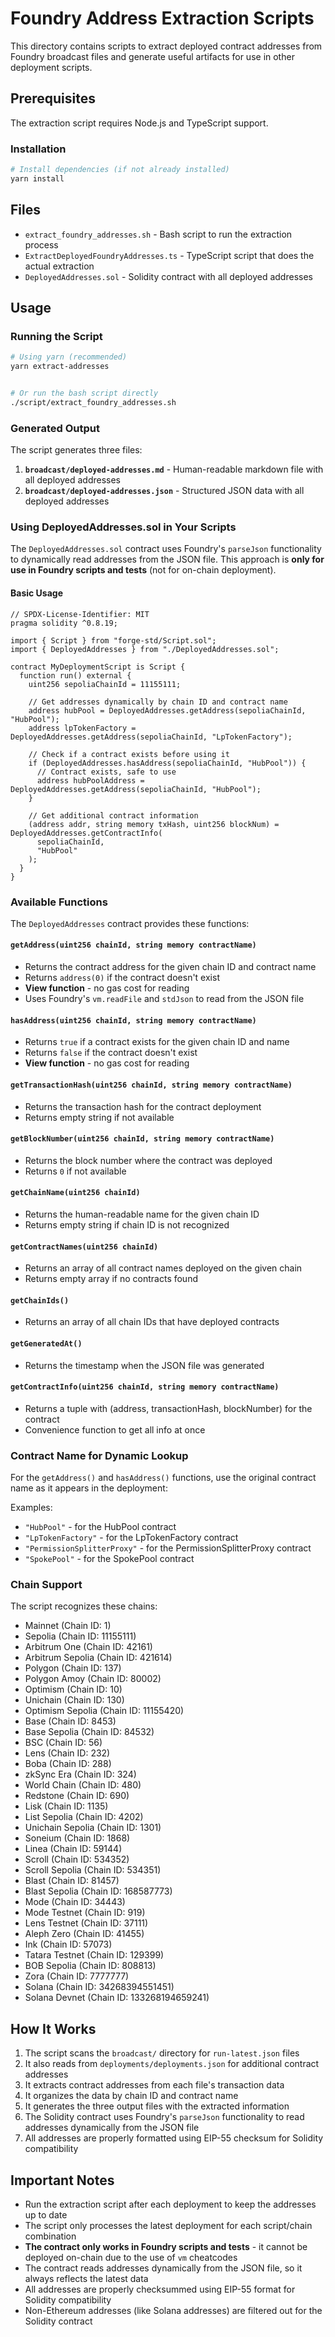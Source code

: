 # Foundry Address Extraction Scripts

This directory contains scripts to extract deployed contract addresses from Foundry broadcast files and generate useful artifacts for use in other deployment scripts.

## Prerequisites

The extraction script requires Node.js and TypeScript support.

### Installation

```bash
# Install dependencies (if not already installed)
yarn install


```

## Files

- `extract_foundry_addresses.sh` - Bash script to run the extraction process
- `ExtractDeployedFoundryAddresses.ts` - TypeScript script that does the actual extraction
- `DeployedAddresses.sol` - Solidity contract with all deployed addresses

## Usage

### Running the Script

```bash
# Using yarn (recommended)
yarn extract-addresses


# Or run the bash script directly
./script/extract_foundry_addresses.sh
```

### Generated Output

The script generates three files:

1. **`broadcast/deployed-addresses.md`** - Human-readable markdown file with all deployed addresses
2. **`broadcast/deployed-addresses.json`** - Structured JSON data with all deployed addresses

### Using DeployedAddresses.sol in Your Scripts

The `DeployedAddresses.sol` contract uses Foundry's `parseJson` functionality to dynamically read addresses from the JSON file. This approach is **only for use in Foundry scripts and tests** (not for on-chain deployment).

#### Basic Usage

```solidity
// SPDX-License-Identifier: MIT
pragma solidity ^0.8.19;

import { Script } from "forge-std/Script.sol";
import { DeployedAddresses } from "./DeployedAddresses.sol";

contract MyDeploymentScript is Script {
  function run() external {
    uint256 sepoliaChainId = 11155111;

    // Get addresses dynamically by chain ID and contract name
    address hubPool = DeployedAddresses.getAddress(sepoliaChainId, "HubPool");
    address lpTokenFactory = DeployedAddresses.getAddress(sepoliaChainId, "LpTokenFactory");

    // Check if a contract exists before using it
    if (DeployedAddresses.hasAddress(sepoliaChainId, "HubPool")) {
      // Contract exists, safe to use
      address hubPoolAddress = DeployedAddresses.getAddress(sepoliaChainId, "HubPool");
    }

    // Get additional contract information
    (address addr, string memory txHash, uint256 blockNum) = DeployedAddresses.getContractInfo(
      sepoliaChainId,
      "HubPool"
    );
  }
}
```

### Available Functions

The `DeployedAddresses` contract provides these functions:

#### `getAddress(uint256 chainId, string memory contractName)`

- Returns the contract address for the given chain ID and contract name
- Returns `address(0)` if the contract doesn't exist
- **View function** - no gas cost for reading
- Uses Foundry's `vm.readFile` and `stdJson` to read from the JSON file

#### `hasAddress(uint256 chainId, string memory contractName)`

- Returns `true` if a contract exists for the given chain ID and name
- Returns `false` if the contract doesn't exist
- **View function** - no gas cost for reading

#### `getTransactionHash(uint256 chainId, string memory contractName)`

- Returns the transaction hash for the contract deployment
- Returns empty string if not available

#### `getBlockNumber(uint256 chainId, string memory contractName)`

- Returns the block number where the contract was deployed
- Returns `0` if not available

#### `getChainName(uint256 chainId)`

- Returns the human-readable name for the given chain ID
- Returns empty string if chain ID is not recognized

#### `getContractNames(uint256 chainId)`

- Returns an array of all contract names deployed on the given chain
- Returns empty array if no contracts found

#### `getChainIds()`

- Returns an array of all chain IDs that have deployed contracts

#### `getGeneratedAt()`

- Returns the timestamp when the JSON file was generated

#### `getContractInfo(uint256 chainId, string memory contractName)`

- Returns a tuple with (address, transactionHash, blockNumber) for the contract
- Convenience function to get all info at once

### Contract Name for Dynamic Lookup

For the `getAddress()` and `hasAddress()` functions, use the original contract name as it appears in the deployment:

Examples:

- `"HubPool"` - for the HubPool contract
- `"LpTokenFactory"` - for the LpTokenFactory contract
- `"PermissionSplitterProxy"` - for the PermissionSplitterProxy contract
- `"SpokePool"` - for the SpokePool contract

### Chain Support

The script recognizes these chains:

- Mainnet (Chain ID: 1)
- Sepolia (Chain ID: 11155111)
- Arbitrum One (Chain ID: 42161)
- Arbitrum Sepolia (Chain ID: 421614)
- Polygon (Chain ID: 137)
- Polygon Amoy (Chain ID: 80002)
- Optimism (Chain ID: 10)
- Unichain (Chain ID: 130)
- Optimism Sepolia (Chain ID: 11155420)
- Base (Chain ID: 8453)
- Base Sepolia (Chain ID: 84532)
- BSC (Chain ID: 56)
- Lens (Chain ID: 232)
- Boba (Chain ID: 288)
- zkSync Era (Chain ID: 324)
- World Chain (Chain ID: 480)
- Redstone (Chain ID: 690)
- Lisk (Chain ID: 1135)
- List Sepolia (Chain ID: 4202)
- Unichain Sepolia (Chain ID: 1301)
- Soneium (Chain ID: 1868)
- Linea (Chain ID: 59144)
- Scroll (Chain ID: 534352)
- Scroll Sepolia (Chain ID: 534351)
- Blast (Chain ID: 81457)
- Blast Sepolia (Chain ID: 168587773)
- Mode (Chain ID: 34443)
- Mode Testnet (Chain ID: 919)
- Lens Testnet (Chain ID: 37111)
- Aleph Zero (Chain ID: 41455)
- Ink (Chain ID: 57073)
- Tatara Testnet (Chain ID: 129399)
- BOB Sepolia (Chain ID: 808813)
- Zora (Chain ID: 7777777)
- Solana (Chain ID: 34268394551451)
- Solana Devnet (Chain ID: 133268194659241)

## How It Works

1. The script scans the `broadcast/` directory for `run-latest.json` files
2. It also reads from `deployments/deployments.json` for additional contract addresses
3. It extracts contract addresses from each file's transaction data
4. It organizes the data by chain ID and contract name
5. It generates the three output files with the extracted information
6. The Solidity contract uses Foundry's `parseJson` functionality to read addresses dynamically from the JSON file
7. All addresses are properly formatted using EIP-55 checksum for Solidity compatibility

## Important Notes

- Run the extraction script after each deployment to keep the addresses up to date
- The script only processes the latest deployment for each script/chain combination
- **The contract only works in Foundry scripts and tests** - it cannot be deployed on-chain due to the use of `vm` cheatcodes
- The contract reads addresses dynamically from the JSON file, so it always reflects the latest data
- All addresses are properly checksummed using EIP-55 format for Solidity compatibility
- Non-Ethereum addresses (like Solana addresses) are filtered out for the Solidity contract
